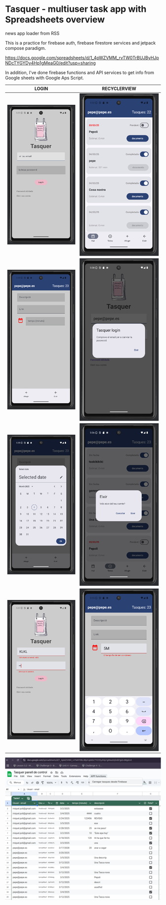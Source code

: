 # Tasquer - multiuser task app with Spreadsheets overview
news app loader from RSS

This is a practice for firebase auth, firebase firestore services and jetpack compose paradigm.

https://docs.google.com/spreadsheets/d/1_4pWZVMM_rvTW0TrBUJByHJpNDcTYGYDy4Hp1gMeaG0/edit?usp=sharing

In addition, I've done firebase functions and API services to get info from Google sheets with Google Aps Script.

| LOGIN                                             | RECYCLERVIEW                                                         |
|---------------------------------------------------|----------------------------------------------------------------------|
|![tasquer-login.png](screenshots/tasquer-login.png)|![tasquer-home.png](screenshots/tasquer-home.png)|
|![tasquer-add.png](screenshots/tasquer-add.png)|![tasquer-auth-firebase-services.png](screenshots/tasquer-auth-firebase-services.png)|
|![tasquer-calendar.png](screenshots/tasquer-calendar.png)|![tasquer-dialog.png](screenshots/tasquer-dialog.png)|
|![tasquer-login-validation-fields.png](screenshots/tasquer-login-validation-fields.png)|![tasquer-textfields-validation.png](screenshots/tasquer-textfields-validation.png)|

![spreadsheets_connection_view.png](screenshots/spreadsheets_connection_view.png)

